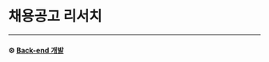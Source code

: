 # 채용공고 리서치

---

#### ⚙ [Back-end 개발](https://github.com/na-hyeong9/Job-research/blob/master/%EB%A6%AC%EC%84%9C%EC%B9%98%ED%98%84%ED%99%A9/%EA%B3%B5%EA%B3%A0%EB%A6%AC%EC%84%9C%EC%B9%98_%EB%B0%B1%EC%97%94%EB%93%9C_20220708.md)

